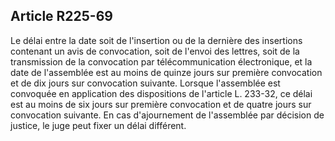 Article R225-69
----
Le délai entre la date soit de l'insertion ou de la dernière des insertions
contenant un avis de convocation, soit de l'envoi des lettres, soit de la
transmission de la convocation par télécommunication électronique, et la date de
l'assemblée est au moins de quinze jours sur première convocation et de dix
jours sur convocation suivante. Lorsque l'assemblée est convoquée en application
des dispositions de l'article L. 233-32, ce délai est au moins de six jours sur
première convocation et de quatre jours sur convocation suivante. En cas
d'ajournement de l'assemblée par décision de justice, le juge peut fixer un
délai différent.
